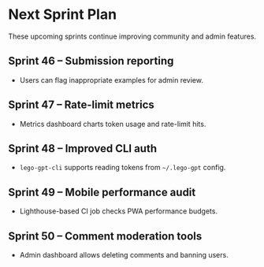 # Next Sprint Plan

These upcoming sprints continue improving community and admin features.

## Sprint 46 – Submission reporting
* Users can flag inappropriate examples for admin review.

## Sprint 47 – Rate-limit metrics
* Metrics dashboard charts token usage and rate-limit hits.

## Sprint 48 – Improved CLI auth
* `lego-gpt-cli` supports reading tokens from `~/.lego-gpt` config.

## Sprint 49 – Mobile performance audit
* Lighthouse-based CI job checks PWA performance budgets.

## Sprint 50 – Comment moderation tools
* Admin dashboard allows deleting comments and banning users.
